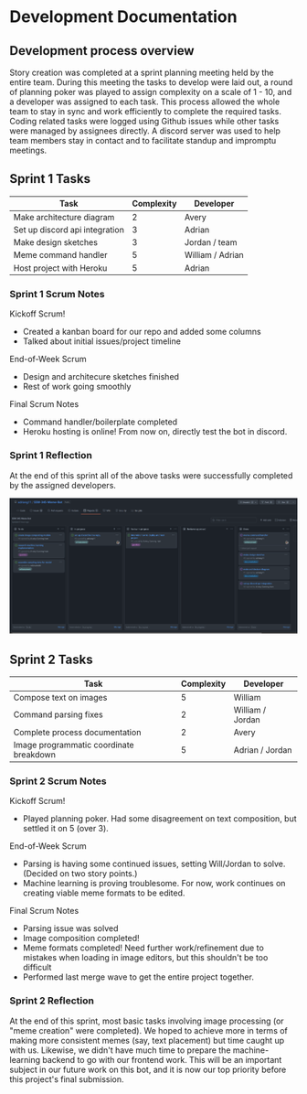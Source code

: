 # Development Documentation

## Development process overview

Story creation was completed at a sprint planning meeting held by the entire team. During this meeting the tasks to develop were laid out, a round of planning poker was played to assign complexity on a scale of 1 - 10, and a developer was assigned to each task. This process allowed the whole team to stay in sync and work efficiently to complete the required tasks. Coding related tasks were logged using Github issues while other tasks were managed by assignees directly. A discord server was used to help team members stay in contact and to facilitate standup and impromptu meetings.

## Sprint 1 Tasks

| Task                           | Complexity | Developer        |
| ------------------------------ | ---------- | ---------------- |
| Make architecture diagram      | 2          | Avery            |
| Set up discord api integration | 3          | Adrian           |
| Make design sketches           | 3          | Jordan / team    |
| Meme command handler           | 5          | William / Adrian |
| Host project with Heroku       | 5          | Adrian           |

### Sprint 1 Scrum Notes

Kickoff Scrum!

- Created a kanban board for our repo and added some columns
- Talked about initial issues/project timeline

End-of-Week Scrum

- Design and architecure sketches finished
- Rest of work going smoothly

Final Scrum Notes

- Command handler/boilerplate completed
- Heroku hosting is online! From now on, directly test the bot in discord.

### Sprint 1 Reflection

At the end of this sprint all of the above tasks were successfully completed by the assigned developers.

![Kanban board](./markdown_images/kanban.png)

## Sprint 2 Tasks

| Task                                    | Complexity | Developer        |
| --------------------------------------- | ---------- | ---------------- |
| Compose text on images                  | 5          | William          |
| Command parsing fixes                   | 2          | William / Jordan |
| Complete process documentation          | 2          | Avery            |
| Image programmatic coordinate breakdown | 5          | Adrian / Jordan  |

### Sprint 2 Scrum Notes

Kickoff Scrum!

- Played planning poker. Had some disagreement on text composition, but settled it on 5 (over 3).

End-of-Week Scrum

- Parsing is having some continued issues, setting Will/Jordan to solve. (Decided on two story points.)
- Machine learning is proving troublesome. For now, work continues on creating viable meme formats to be edited.

Final Scrum Notes

- Parsing issue was solved
- Image composition completed!
- Meme formats completed! Need further work/refinement due to mistakes when loading in image editors, but this shouldn't be too difficult
- Performed last merge wave to get the entire project together.

### Sprint 2 Reflection

At the end of this sprint, most basic tasks involving image processing (or "meme creation" were completed). We hoped to achieve more in terms of making more consistent memes (say, text placement) but time caught up with us. Likewise, we didn't have much time to prepare the machine-learning backend to go with our frontend work. This will be an important subject in our future work on this bot, and it is now our top priority before this project's final submission.
